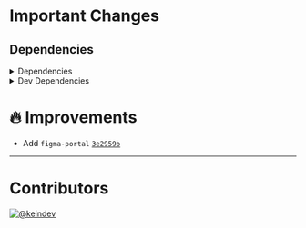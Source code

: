# Important Changes

## Dependencies

<details>
<summary>Dependencies</summary>

- Bumped **[standard-shared-config](https://www.npmjs.com/package/standard-shared-config/v/4.0.7)** from `4.0.6` to `4.0.7`

</details>

<details>
<summary>Dev Dependencies</summary>

- Added **[figma-portal](https://www.npmjs.com/package/figma-portal/v/0.9.3)** with `^0.9.3`
- Bumped **[@tagproject/base-shared-config](https://www.npmjs.com/package/@tagproject/base-shared-config/v/1.4.1)** from `1.3.0` to `1.4.1`

</details>

# :fire: Improvements

- Add `figma-portal` [`3e2959b`](https://github.com/tagproject/ts-package-shared-config/commit/3e2959be262450d00d47cf1a7b8aa065693d867b)

---

# Contributors

[![@keindev](https://avatars.githubusercontent.com/u/4527292?v=4&s=40)](https://github.com/keindev)
